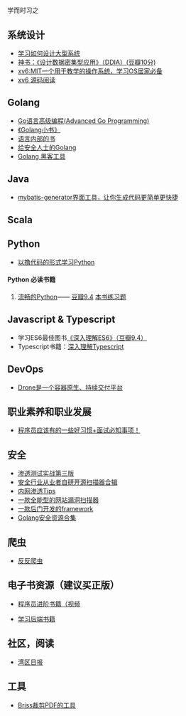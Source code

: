 # 
学而时习之

## 系统设计
* [学习如何设计大型系统](https://github.com/donnemartin/system-design-primer)
* [神书：《设计数据密集型应用》（DDIA）(豆瓣10分)](https://github.com/Vonng/ddia)
* [xv6:MIT一个用于教学的操作系统，学习OS居家必备](https://github.com/mit-pdos/xv6-public)
* [xv6 源码阅读](https://hehao98.github.io/posts/2019/03/xv6-1/)


## Golang
* [Go语言高级编程(Advanced Go Programming)](https://chai2010.cn/advanced-go-programming-book/)
* [《Golang小书》](https://www.openmymind.net/assets/go/go.pdf)
* [语言内部的书](https://github.com/teh-cmc/go-internals)
* [给安全人士的Golang](https://github.com/parsiya/Hacking-with-Go/)
* [Golang 黑客工具](https://github.com/dreddsa5dies/goHackTools)

## Java
* [mybatis-generator界面工具，让你生成代码更简单更快捷](https://github.com/zouzg/mybatis-generator-gui)

## Scala



## Python

* [以撸代码的形式学习Python](https://github.com/xianhu/LearnPython)

#### Python 必读书籍
1. [流畅的Python](https://u.jd.com/hpY2fZ)—— [豆瓣9.4](https://book.douban.com/subject/27028517/) [本书练习题](https://github.com/fluentpython/example-code)



## Javascript & Typescript

* 学习ES6最佳图书[《深入理解ES6》（豆瓣9.4）](https://book.douban.com/subject/27072230/)
* Typescript书籍：[深入理解Typescript](https://jkchao.github.io/typescript-book-chinese/)

## DevOps
* [Drone是一个容器原生、持续交付平台](https://github.com/drone/drone)

## 职业素养和职业发展
* [程序员应该有的一些好习惯+面试必知事项！](https://github.com/Snailclimb/programmer-advancement)

## 安全
* [渗透测试实战第三版](https://github.com/Snowming04/The-Hacker-Playbook-3-Translation)
* [安全行业从业者自研开源扫描器合辑](https://github.com/We5ter/Scanners-Box)
* [内网渗透Tips](https://github.com/Ridter/Intranet_Penetration_Tips)
* [一款全能型的网站漏洞扫描器](https://github.com/w-digital-scanner/w9scan)
* [一款后门开发的framework](https://github.com/operatorequals/covertutils)
* [Golang安全资源合集](https://github.com/re4lity/Hacking-With-Golang)

## 爬虫
* [反反爬虫](https://github.com/luyishisi/Anti-Anti-Spider)

## 电子书资源（建议买正版）

* [程序员进阶书籍（视频](https://github.com/jiankunking/books-recommendation)

* [学习后端书籍](https://github.com/niuxinghua/SpringBooks)

## 社区，阅读

* [湾区日报](https://wanqu.co/)

## 工具
* [Briss裁剪PDF的工具](https://github.com/mbaeuerle/Briss-2.0)

